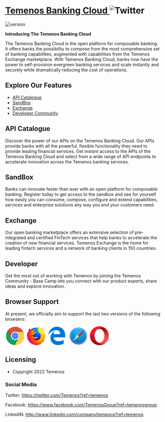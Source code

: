 

# [Temenos Banking Cloud ](https://temenosbanking.cloud)  ![Twitter](https://img.shields.io/twitter/follow/Temenos?style=social)

![version](https://img.shields.io/badge/Version-1.0-blue)


**Introducing The Temenos Banking Cloud**

The Temenos Banking Cloud is the open platform for composable banking. It offers banks the possibility to compose from the most comprehensive set of banking capabilities, augmented with capabilities from the Temenos Exchange marketplace. With Temenos Banking Cloud, banks now have the power to self-provision evergreen banking services and scale instantly and securely while dramatically reducing the cost of operations.

##  Explore Our Features

* [API Catalogue](#api)
* [SandBox](#sandbox)
* [Exchange](#exchange)
* [Developer Community](#developer) 

## API Catalogue

Discover the power of our APIs on the Temenos Banking Cloud. Our APIs provide banks with all the powerful, flexible functionality they need to provide leading financial services. Get instant access to the APIs of the Temenos Banking Cloud and select from a wide range of API endpoints to accelerate innovation across the Temenos banking services.

## SandBox

Banks can innovate faster than ever with an open platform for composable banking. Register today to get access to the sandbox and see for yourself how easily you can consume, compose, configure and extend capabilities, services and enterprise solutions any way you and your customers need.

## Exchange

Our open banking marketplace offers an extensive selection of pre-integrated and certified FinTech services that help banks to accelerate the creation of new financial services. Temenos Exchange is the home for leading fintech services and a network of banking clients in 150 countries.

## Developer

Get the most out of working with Temenos by joining the Temenos Community - Base Camp lets you connect with our product experts, share ideas and explore innovation.




## Browser Support

At present, we officially aim to support the last two versions of the following browsers:

<img src="https://github.com/temenos/tbc-marketing-site/blob/main/social/chrome-logo.png?raw=true" width="64" height="64"> <img src="https://github.com/temenos/tbc-marketing-site/blob/main/social/firefox-logo.png" width="64" height="64"> <img src="https://github.com/temenos/tbc-marketing-site/blob/main/social/edge-logo.png" width="64" height="64"> <img src="https://github.com/temenos/tbc-marketing-site/blob/main/social/safari-logo.png" width="64" height="64"> <img src="https://github.com/temenos/tbc-marketing-site/blob/main/social/opera-logo.png" width="64" height="64">


## Licensing

- Copyright 2022 Temenos


### Social Media

Twitter: <https://twitter.com/Temenos?ref=temenos>

Facebook: <https://www.facebook.com/TemenosGroup?ref=temenosgroup>

LinkedIN: <http://www.linkedin.com/company/temenos?ref=temenos>
